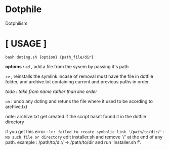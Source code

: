 # Dotphile
Dotphilism

[ USAGE ]
=
`bash doting.sh {option} {path_file/dir}`

**options :**
`ad` , add a file from the sysem by passing it's path

`re` , reinstalls the symlink incase of removal
must have the file in dotfile folder, and archive.txt containing
current and previous paths in order

*todo : take from name rather than line order*

`un` : undo any doting and retuns the file where it used to be acording to
archive.txt


note: archive.txt get created if the script hasnt found it in the dotfile directory



if you get this error :
`ln: failed to create symbolic link '/path/to/dir/': No such file or directory`
edit installer.sh and remove '/' at the end of any path.
example : /path/to/dir/ -> /path/to/dir
and run 'installer.sh f'.

